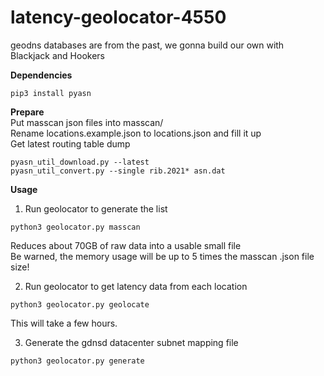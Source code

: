 # latency-geolocator-4550

geodns databases are from the past, we gonna build our own with Blackjack and Hookers

**Dependencies**<br />
```
pip3 install pyasn
```

**Prepare**<br />
Put masscan json files into masscan/<br />
Rename locations.example.json to locations.json and fill it up<br />
Get latest routing table dump
```
pyasn_util_download.py --latest
pyasn_util_convert.py --single rib.2021* asn.dat
```

**Usage**<br />
1. Run geolocator to generate the list<br />
```
python3 geolocator.py masscan
```
Reduces about 70GB of raw data into a usable small file<br />
Be warned, the memory usage will be up to 5 times the masscan .json file size!<br />

2. Run geolocator to get latency data from each location
```
python3 geolocator.py geolocate
```
This will take a few hours.

3. Generate the gdnsd datacenter subnet mapping file
```
python3 geolocator.py generate
```
